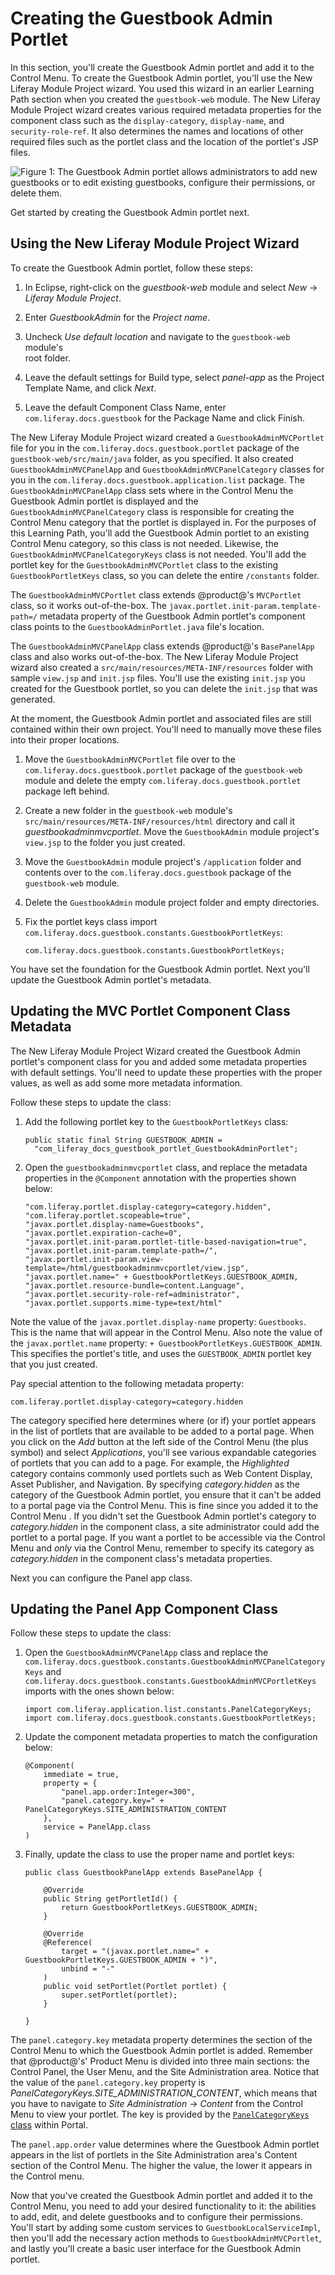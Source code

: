 # Creating the Guestbook Admin Portlet [](id=creating-the-guestbook-admin-portlet)

In this section, you'll create the Guestbook Admin portlet and add it to the 
Control Menu. To create the Guestbook Admin portlet, you'll use the New Liferay 
Module Project wizard. You used this wizard in an earlier Learning Path section when you created the `guestbook-web` module. The New Liferay Module Project wizard creates various required metadata properties for the component class such as the `display-category`, `display-name`, and `security-role-ref`. It also determines the names and locations of other required files such as the portlet class and the location of the portlet's JSP files. 

![Figure 1: The Guestbook Admin portlet allows administrators to add new guestbooks or to edit existing guestbooks, configure their permissions, or delete them.](../../../images/admin-app-start.png)

Get started by creating the Guestbook Admin portlet next.

## Using the New Liferay Module Project Wizard [](id=using-the-new-liferay-module-project-wizard)

To create the Guestbook Admin portlet, follow these steps:

1.  In Eclipse, right-click on the *guestbook-web* module and select *New*
    &rarr; *Liferay Module Project*.
   
2.  Enter *GuestbookAdmin* for the *Project name*.

3.  Uncheck *Use default location* and navigate to the `guestbook-web` module's  
    root folder.

4.  Leave the default settings for Build type, select *panel-app* as 
    the Project Template Name, and click *Next*.

5.  Leave the default Component Class Name, enter 
    `com.liferay.docs.guestbook` for the Package Name and click 
    Finish.

The New Liferay Module Project wizard created a `GuestbookAdminMVCPortlet` 
file for you in the `com.liferay.docs.guestbook.portlet` package of the 
`guestbook-web/src/main/java` folder, as you specified. It also created 
`GuestbookAdminMVCPanelApp` and `GuestbookAdminMVCPanelCategory` classes for you 
in the `com.liferay.docs.guestbook.application.list` package. The 
`GuestbookAdminMVCPanelApp` class sets where in the Control Menu the Guestbook 
Admin portlet is displayed and the `GuestbookAdminMVCPanelCategory` class is 
responsible for creating the Control Menu category that the portlet is displayed 
in. For the purposes of this Learning Path, you'll add the Guestbook Admin 
portlet to an existing Control Menu category, so this class is not needed. 
Likewise, the `GuestbookAdminMVCPanelCategoryKeys` class is not needed. You'll 
add the portlet key for the `GuestbookAdminMVCPortlet` class to the existing 
`GuestbookPortletKeys` class, so you can delete the entire `/constants` folder.

The `GuestbookAdminMVCPortlet` class extends @product@'s `MVCPortlet` class, so 
it works out-of-the-box. The `javax.portlet.init-param.template-path=/` metadata 
property of the Guestbook Admin portlet's component class points to the 
`GuestbookAdminPortlet.java` file's location.

The `GuestbookAdminMVCPanelApp` class extends @product@'s `BasePanelApp` class 
and also works out-of-the-box. The New Liferay Module Project wizard also 
created a `src/main/resources/META-INF/resources` folder with sample `view.jsp` 
and `init.jsp` files. You'll use the existing `init.jsp` you created for the 
Guestbook portlet, so you can delete the `init.jsp` that was generated.

At the moment, the Guestbook Admin portlet and associated files are still 
contained within their own project. You'll need to manually move these files 
into their proper locations.

1.  Move the `GuestbookAdminMVCPortlet` file over to the 
    `com.liferay.docs.guestbook.portlet` package of the `guestbook-web` module 
    and delete the empty `com.liferay.docs.guestbook.portlet` package left 
    behind.
    
2.  Create a new folder in the `guestbook-web` module's 
    `src/main/resources/META-INF/resources/html` directory and call it 
    *guestbookadminmvcportlet*. Move the `GuestbookAdmin` module project's 
    `view.jsp` to the folder you just created.
    
3.   Move the `GuestbookAdmin` module project's `/application` folder and 
     contents over to the `com.liferay.docs.guestbook` package of the  
     `guestbook-web` module.
     
4.  Delete the `GuestbookAdmin` module project folder and empty directories.

5.  Fix the portlet keys class import 
    `com.liferay.docs.guestbook.constants.GuestbookPortletKeys`:

        com.liferay.docs.guestbook.constants.GuestbookPortletKeys;

You have set the foundation for the Guestbook Admin portlet. Next you'll update 
the Guestbook Admin portlet's metadata.

## Updating the MVC Portlet Component Class Metadata

The New Liferay Module Project Wizard created the Guestbook Admin portlet's 
component class for you and added some metadata properties with default settings. 
You'll need to update these properties with the proper values, as well as add 
some more metadata information.

Follow these steps to update the class:

1.  Add the following portlet key to the `GuestbookPortletKeys` class:

        public static final String GUESTBOOK_ADMIN =
          "com_liferay_docs_guestbook_portlet_GuestbookAdminPortlet";

2.  Open the `guestbookadminmvcportlet` class, and replace the metadata 
    properties in the `@Component` annotation with the properties shown below:

        "com.liferay.portlet.display-category=category.hidden",
        "com.liferay.portlet.scopeable=true",
        "javax.portlet.display-name=Guestbooks",
        "javax.portlet.expiration-cache=0",
        "javax.portlet.init-param.portlet-title-based-navigation=true",
        "javax.portlet.init-param.template-path=/",
        "javax.portlet.init-param.view-template=/html/guestbookadminmvcportlet/view.jsp",
        "javax.portlet.name=" + GuestbookPortletKeys.GUESTBOOK_ADMIN,
        "javax.portlet.resource-bundle=content.Language",
        "javax.portlet.security-role-ref=administrator",
        "javax.portlet.supports.mime-type=text/html"

Note the value of the `javax.portlet.display-name` property: `Guestbooks`. This 
is the name that will appear in the Control Menu. Also note the value of the 
`javax.portlet.name` property: `+ GuestbookPortletKeys.GUESTBOOK_ADMIN`. This 
specifies the portlet's title, and uses the `GUESTBOOK_ADMIN` portlet key that 
you just created.

Pay special attention to the following metadata property:

    com.liferay.portlet.display-category=category.hidden

The category specified here determines where (or if) your portlet appears in the
list of portlets that are available to be added to a portal page. When you click
on the *Add* button at the left side of the Control Menu (the plus symbol) and 
select *Applications*, you'll see various expandable categories of portlets that 
you can add to a page. For example, the *Highlighted* category contains commonly
used portlets such as Web Content Display, Asset Publisher, and Navigation. By
specifying *category.hidden* as the category of the Guestbook Admin portlet, you
ensure that it can't be added to a portal page via the Control Menu. This is 
fine since you added it to the Control Menu . If you didn't set the Guestbook 
Admin portlet's category to *category.hidden* in the component class, a site 
administrator could add the portlet to a portal page. If you want a portlet to 
be accessible via the Control Menu and *only* via the Control Menu, remember 
to specify its category as *category.hidden* in the component class's metadata 
properties.

Next you can configure the Panel app class.

## Updating the Panel App Component Class

Follow these steps to update the class:

1.  Open the `GuestbookAdminMVCPanelApp` class and replace the 
    `com.liferay.docs.guestbook.constants.GuestbookAdminMVCPanelCategoryKeys` 
    and `com.liferay.docs.guestbook.constants.GuestbookAdminMVCPortletKeys` 
    imports with the ones shown below:

        import com.liferay.application.list.constants.PanelCategoryKeys;
        import com.liferay.docs.guestbook.constants.GuestbookPortletKeys;

2.  Update the component metadata properties to match the configuration below:

        @Component(
        	immediate = true,
        	property = {
        		"panel.app.order:Integer=300",
        		"panel.category.key=" + PanelCategoryKeys.SITE_ADMINISTRATION_CONTENT
        	},
        	service = PanelApp.class
        )

3.  Finally, update the class to use the proper name and portlet keys:

        public class GuestbookPanelApp extends BasePanelApp {

        	@Override
        	public String getPortletId() {
        		return GuestbookPortletKeys.GUESTBOOK_ADMIN;
        	}

        	@Override
        	@Reference(
        		target = "(javax.portlet.name=" + GuestbookPortletKeys.GUESTBOOK_ADMIN + ")",
        		unbind = "-"
        	)
        	public void setPortlet(Portlet portlet) {
        		super.setPortlet(portlet);
        	}

        }

The `panel.category.key` metadata property determines the section of the
Control Menu to which the Guestbook Admin portlet is added. Remember that
@product@'s' Product Menu is divided into three main sections: the Control Panel, 
the User Menu, and the Site Administration area. Notice that the value of the
`panel.category.key` property is *PanelCategoryKeys.SITE_ADMINISTRATION_CONTENT*, 
which means that you have to navigate to *Site Administration* &rarr; *Content* 
from the Control Menu to view your portlet. The key is provided by the 
[`PanelCategoryKeys` class](https://github.com/liferay/liferay-portal/blob/7.0.x/modules/apps/web-experience/application-list/application-list-api/src/main/java/com/liferay/application/list/constants/PanelCategoryKeys.java) within Portal.

The `panel.app.order` value determines where the Guestbook Admin portlet appears 
in the list of portlets in the Site Administration area's Content section of the 
Control Menu. The higher the value, the lower it appears in the Control menu.

Now that you've created the Guestbook Admin portlet and added it to the Control 
Menu, you need to add your desired functionality to it: the abilities to add, 
edit, and delete guestbooks and to configure their permissions. You'll start by 
adding some custom services to `GuestbookLocalServiceImpl`, then you'll add the 
necessary action methods to `GuestbookAdminMVCPortlet`, and lastly you'll create 
a basic user interface for the Guestbook Admin portlet. 